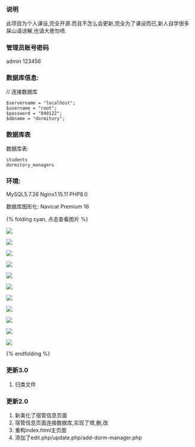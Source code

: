 ### 说明

此项目为个人课设,完全开源.而且不怎么会更新,完全为了课设而已,新人自学很多屎山请谅解,也请大佬勿喷.

### 管理员账号密码

admin
123456

### 数据库信息:

// 连接数据库

```
$servername = "localhost";
$username = "root";
$password = "040122";
$dbname = "dormitory";
```

### 数据库表

数据库表:

```dormitories
students
dormitory_managers
```

### 环境:

MySQL5.7.26
Nginx1.15.11
PHP8.0

数据库图形化:
Navicat Premium 16

{% folding cyan, 点击查看图片 %}

![](./images/1.png)

![](./images/2.png)

![](./images/3.png)

![](./images/4.png)

![](./images/5.png)

![](./images/6.png)

![](./images/7.png)

![](./images/8.png)

![](./images/9.png)

![](./images/10.png)

![](./images/11.png)

{% endfolding %}

### 更新3.0

1. 归类文件

### 更新2.0

1.  新美化了宿管信息页面
2.  宿管信息页面连接数据库,实现了增,删,改
3.  重构index.html主页面
4.  添加了edit.php/update.php/add-dorm-manager.php